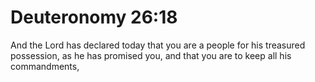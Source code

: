 # Deuteronomy 26:18

And the Lord has declared today that you are a people for his treasured possession, as he has promised you, and that you are to keep all his commandments,
